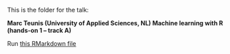 This is the folder for the talk: 

**Marc Teunis (University of Applied Sciences, NL)
Machine learning with R (hands-on 1 – track A)**

Run [this RMarkdown file]()
